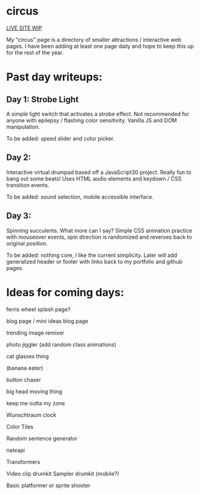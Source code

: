 # circus
[LIVE SITE WIP](https://www.natedonato.com/circus/)

My "circus" page is a directory of smaller attractions / interactive web pages.  I have been adding at least one page daily and hope to keep this up for the rest of the year.


# Past day writeups:

## Day 1: Strobe Light
A simple light switch that activates a strobe effect.  Not recommended for anyone with epilepsy / flashing color sensitivity.  Vanilla JS and DOM manipulation.

To be added: speed slider and color picker.

## Day 2: 
Interactive virtual drumpad based off a JavaScript30 project.  Really fun to bang out some beats!  Uses HTML audio elements and keydown / CSS transition events.

To be added: sound selection, mobile accessible interface.

## Day 3:
Spinning succulents.  What more can I say?
Simple CSS animation practice with mouseover events, spin direction is randomized and reverses back to original position.

To be added: nothing core, I like the current simplicity.  Later will add generalized header or footer with links back to my portfolio and github pages.





# Ideas for coming days:

ferris wheel splash page?

blog page / mini ideas blog page

trending image remixer

photo jiggler (add random class animations)

cat glasses thing

(banana eater)

button chaser

big head moving thing

keep me outta my zone

Wunschtraum clock

Color Tiles

Random sentence generator

nateapi

Transformers

Video clip drumkit
Sampler drumkit (mobile?)

Basic platformer or sprite shooter
